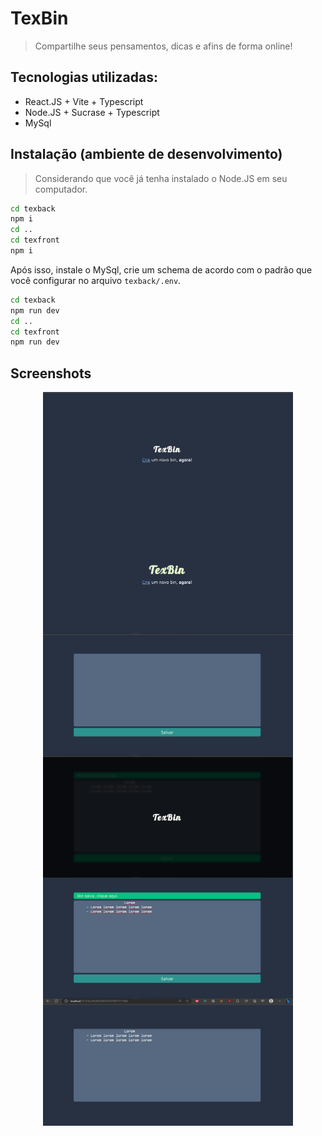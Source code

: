 # TexBin
> Compartilhe seus pensamentos, dicas e afins de forma online!

## Tecnologias utilizadas:
 - React.JS + Vite + Typescript
 - Node.JS + Sucrase + Typescript
 - MySql

## Instalação (ambiente de desenvolvimento)
> Considerando que você já tenha instalado o Node.JS em seu computador.

```sh
cd texback
npm i
cd ..
cd texfront
npm i
```

Após isso, instale o MySql, crie um schema de acordo com o padrão que você configurar no arquivo ```texback/.env```.


```sh
cd texback
npm run dev
cd ..
cd texfront
npm run dev
```

## Screenshots

<div style="display: flex; flex-direction: row; flex-wrap: wrap; justify-content: center; align-items: center;">
 <img src="./screenshots/home.png" width="400px">

 <img src="./screenshots/home_hover.png" width="400px">

 <img src="./screenshots/new.png" width="400px">

 <img src="./screenshots/loading.png" width="400px">

 <img src="./screenshots/success_new.png" width="400px">

 <img src="./screenshots/view.png" width="400px">
</div>
